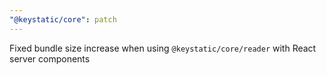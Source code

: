 ```yaml
---
"@keystatic/core": patch
---
```


Fixed bundle size increase when using `@keystatic/core/reader` with React server components
